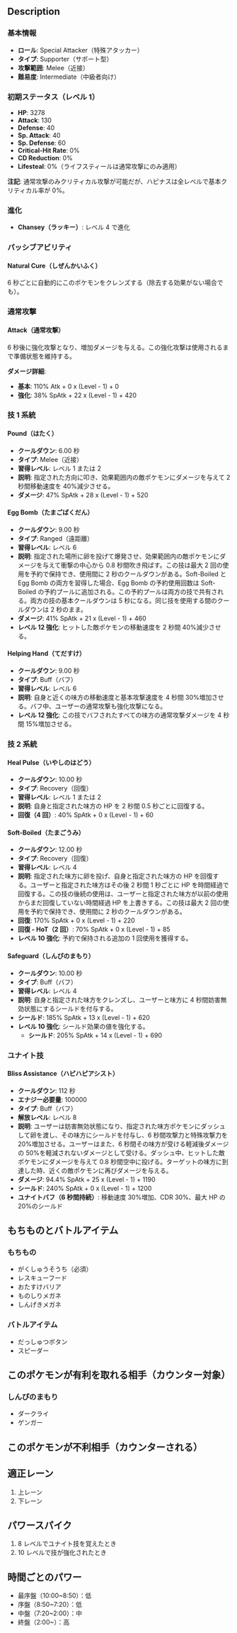 ## Description

### 基本情報

- **ロール**: Special Attacker（特殊アタッカー）
- **タイプ**: Supporter（サポート型）
- **攻撃範囲**: Melee（近接）
- **難易度**: Intermediate（中級者向け）

### 初期ステータス（レベル 1）

- **HP**: 3278
- **Attack**: 130
- **Defense**: 40
- **Sp. Attack**: 40
- **Sp. Defense**: 60
- **Critical-Hit Rate**: 0%
- **CD Reduction**: 0%
- **Lifesteal**: 0%（ライフスティールは通常攻撃にのみ適用）

**注記**: 通常攻撃のみクリティカル攻撃が可能だが、ハピナスは全レベルで基本クリティカル率が 0%。

### 進化

- **Chansey（ラッキー）**: レベル 4 で進化

### パッシブアビリティ

#### Natural Cure（しぜんかいふく）

6 秒ごとに自動的にこのポケモンをクレンズする（除去する効果がない場合でも）。

### 通常攻撃

#### Attack（通常攻撃）

6 秒後に強化攻撃となり、増加ダメージを与える。この強化攻撃は使用されるまで準備状態を維持する。

**ダメージ詳細**:

- **基本**: 110% Atk + 0 x (Level - 1) + 0
- **強化**: 38% SpAtk + 22 x (Level - 1) + 420

### 技 1 系統

#### Pound（はたく）

- **クールダウン**: 6.00 秒
- **タイプ**: Melee（近接）
- **習得レベル**: レベル 1 または 2
- **説明**: 指定された方向に叩き、効果範囲内の敵ポケモンにダメージを与えて 2 秒間移動速度を 40%減少させる。
- **ダメージ**: 47% SpAtk + 28 x (Level - 1) + 520

#### Egg Bomb（たまごばくだん）

- **クールダウン**: 9.00 秒
- **タイプ**: Ranged（遠距離）
- **習得レベル**: レベル 6
- **説明**: 指定された場所に卵を投げて爆発させ、効果範囲内の敵ポケモンにダメージを与えて衝撃の中心から 0.8 秒間吹き飛ばす。この技は最大 2 回の使用を予約で保持でき、使用間に 2 秒のクールダウンがある。Soft-Boiled と Egg Bomb の両方を習得した場合、Egg Bomb の予約使用回数は Soft-Boiled の予約プールに追加される。この予約プールは両方の技で共有される。両方の技の基本クールダウンは 5 秒になる。同じ技を使用する間のクールダウンは 2 秒のまま。
- **ダメージ**: 41% SpAtk + 21 x (Level - 1) + 460
- **レベル 12 強化**: ヒットした敵ポケモンの移動速度を 2 秒間 40%減少させる。

#### Helping Hand（てだすけ）

- **クールダウン**: 9.00 秒
- **タイプ**: Buff（バフ）
- **習得レベル**: レベル 6
- **説明**: 自身と近くの味方の移動速度と基本攻撃速度を 4 秒間 30%増加させる。バフ中、ユーザーの通常攻撃も強化攻撃になる。
- **レベル 12 強化**: この技でバフされたすべての味方の通常攻撃ダメージを 4 秒間 15%増加させる。

### 技 2 系統

#### Heal Pulse（いやしのはどう）

- **クールダウン**: 10.00 秒
- **タイプ**: Recovery（回復）
- **習得レベル**: レベル 1 または 2
- **説明**: 自身と指定された味方の HP を 2 秒間 0.5 秒ごとに回復する。
- **回復（4 回）**: 40% SpAtk + 0 x (Level - 1) + 60

#### Soft-Boiled（たまごうみ）

- **クールダウン**: 12.00 秒
- **タイプ**: Recovery（回復）
- **習得レベル**: レベル 4
- **説明**: 指定された味方に卵を投げ、自身と指定された味方の HP を回復する。ユーザーと指定された味方はその後 2 秒間 1 秒ごとに HP を時間経過で回復する。この技の後続の使用は、ユーザーと指定された味方が以前の使用からまだ回復していない時間経過 HP を上書きする。この技は最大 2 回の使用を予約で保持でき、使用間に 2 秒のクールダウンがある。
- **回復**: 170% SpAtk + 0 x (Level - 1) + 220
- **回復 - HoT（2 回）**: 70% SpAtk + 0 x (Level - 1) + 85
- **レベル 10 強化**: 予約で保持される追加の 1 回使用を獲得する。

#### Safeguard（しんぴのまもり）

- **クールダウン**: 10.00 秒
- **タイプ**: Buff（バフ）
- **習得レベル**: レベル 4
- **説明**: 自身と指定された味方をクレンズし、ユーザーと味方に 4 秒間妨害無効状態にするシールドを付与する。
- **シールド**: 185% SpAtk + 13 x (Level - 1) + 620
- **レベル 10 強化**: シールド効果の値を強化する。
  - **シールド**: 205% SpAtk + 14 x (Level - 1) + 690

### ユナイト技

#### Bliss Assistance（ハピハピアシスト）

- **クールダウン**: 112 秒
- **エナジー必要量**: 100000
- **タイプ**: Buff（バフ）
- **解放レベル**: レベル 8
- **説明**: ユーザーは妨害無効状態になり、指定された味方ポケモンにダッシュして卵を渡し、その味方にシールドを付与し、6 秒間攻撃力と特殊攻撃力を 20%増加させる。ユーザーはまた、6 秒間その味方が受ける軽減後ダメージの 50%を軽減されないダメージとして受ける。ダッシュ中、ヒットした敵ポケモンにダメージを与えて 0.8 秒間空中に投げる。ターゲットの味方に到達した時、近くの敵ポケモンに再びダメージを与える。
- **ダメージ**: 94.4% SpAtk + 25 x (Level - 1) + 1190
- **シールド**: 240% SpAtk + 0 x (Level - 1) + 1200
- **ユナイトバフ（6 秒間持続）**: 移動速度 30%増加、CDR 30%、最大 HP の 20%のシールド

## もちものとバトルアイテム

### もちもの

- がくしゅうそうち（必須）
- レスキューフード
- おたすけバリア
- ものしりメガネ
- しんげきメガネ

### バトルアイテム

- だっしゅつボタン
- スピーダー

## このポケモンが有利を取れる相手（カウンター対象）

### しんぴのまもり
- ダークライ
- ゲンガー

## このポケモンが不利相手（カウンターされる）

## 適正レーン

1. 上レーン
2. 下レーン

## パワースパイク

1. 8 レベルでユナイト技を覚えたとき
2. 10 レベルで技が強化されたとき

## 時間ごとのパワー

- 最序盤（10:00~8:50）：低
- 序盤（8:50~7:20）：低
- 中盤（7:20~2:00）：中
- 終盤（2:00~）：高
